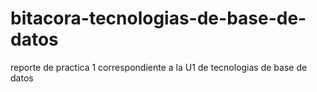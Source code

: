 # bitacora-tecnologias-de-base-de-datos
reporte de practica 1 correspondiente a la U1 de tecnologias de base de datos

